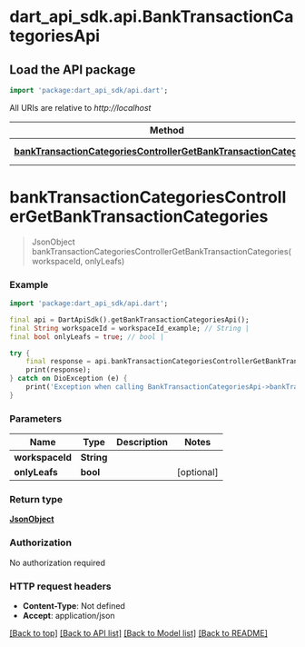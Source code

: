 # dart_api_sdk.api.BankTransactionCategoriesApi

## Load the API package
```dart
import 'package:dart_api_sdk/api.dart';
```

All URIs are relative to *http://localhost*

Method | HTTP request | Description
------------- | ------------- | -------------
[**bankTransactionCategoriesControllerGetBankTransactionCategories**](BankTransactionCategoriesApi.md#banktransactioncategoriescontrollergetbanktransactioncategories) | **GET** /workspaces/{workspaceId}/bank/transactions/categories | 


# **bankTransactionCategoriesControllerGetBankTransactionCategories**
> JsonObject bankTransactionCategoriesControllerGetBankTransactionCategories(workspaceId, onlyLeafs)



### Example
```dart
import 'package:dart_api_sdk/api.dart';

final api = DartApiSdk().getBankTransactionCategoriesApi();
final String workspaceId = workspaceId_example; // String | 
final bool onlyLeafs = true; // bool | 

try {
    final response = api.bankTransactionCategoriesControllerGetBankTransactionCategories(workspaceId, onlyLeafs);
    print(response);
} catch on DioException (e) {
    print('Exception when calling BankTransactionCategoriesApi->bankTransactionCategoriesControllerGetBankTransactionCategories: $e\n');
}
```

### Parameters

Name | Type | Description  | Notes
------------- | ------------- | ------------- | -------------
 **workspaceId** | **String**|  | 
 **onlyLeafs** | **bool**|  | [optional] 

### Return type

[**JsonObject**](JsonObject.md)

### Authorization

No authorization required

### HTTP request headers

 - **Content-Type**: Not defined
 - **Accept**: application/json

[[Back to top]](#) [[Back to API list]](../README.md#documentation-for-api-endpoints) [[Back to Model list]](../README.md#documentation-for-models) [[Back to README]](../README.md)

